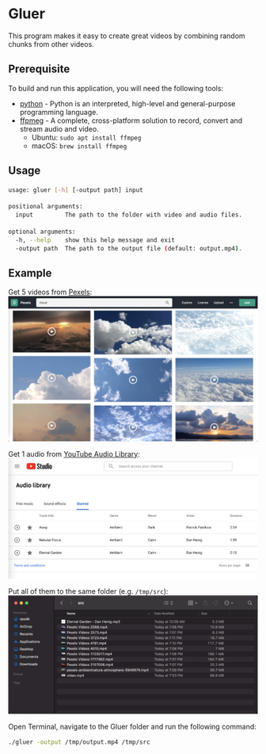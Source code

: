# Gluer

This program makes it easy to create great videos by combining random chunks from other videos.

## Prerequisite
To build and run this application, you will need the following tools:

- [python](https://www.python.org/downloads/) - Python is an interpreted, high-level and general-purpose programming language.
- [ffpmeg](https://ffmpeg.org/download.html) - A complete, cross-platform solution to record, convert and stream audio and video.
  - Ubuntu: `sudo apt install ffmpeg`
  - macOS: `brew install ffmpeg`


## Usage
```bash
usage: gluer [-h] [-output path] input

positional arguments:
  input         The path to the folder with video and audio files.

optional arguments:
  -h, --help    show this help message and exit
  -output path  The path to the output file (default: output.mp4).
```

## Example
Get 5 videos from [Pexels](https://www.pexels.com/search/videos/cloud/):
![Pexels Screenshot](screenshots/pexels-screenshot.png)

Get 1 audio from [YouTube Audio Library](https://youtube.com/audiolibrary):
![Pexels Screenshot](screenshots/youtube-audio-library.png)

Put all of them to the same folder (e.g. `/tmp/src`):
![Pexels Screenshot](screenshots/finder-src-folder.png)

Open Terminal, navigate to the Gluer folder and run the following command:
```bash
./gluer -output /tmp/output.mp4 /tmp/src
```
